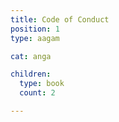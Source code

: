 ```yaml
---
title: Code of Conduct
position: 1
type: aagam

cat: anga

children:
  type: book
  count: 2

---
```

